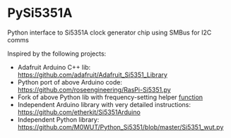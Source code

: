 # PySi5351A
Python interface to Si5351A clock generator chip using SMBus for I2C comms

Inspired by the following projects:

- Adafruit Arduino C++ lib: https://github.com/adafruit/Adafruit_Si5351_Library
- Python port of above Arduino code: https://github.com/roseengineering/RasPi-Si5351.py
- Fork of above Python lib with frequency-setting helper [function](https://github.com/jpalczewski/RasPi-Si5351-cli/commit/df99c7692c85fdd14e19660bb4d4d05d95dd708c)
- Independent Arduino library with very detailed instructions: https://github.com/etherkit/Si5351Arduino
- Independent Python library: https://github.com/M0WUT/Python_Si5351/blob/master/Si5351_wut.py
